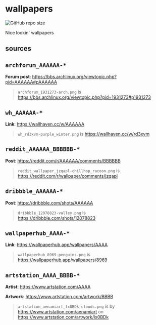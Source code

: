 # wallpapers

![GitHub repo size](https://img.shields.io/github/repo-size/wiisportsresort/wallpapers)

Nice lookin' wallpapers

## sources

## `archforum_AAAAAA-*`

**Forum post**: <https://bbs.archlinux.org/viewtopic.php?pid=AAAAAA#pAAAAAA>

> `archforum_1931273-arch.png` is <https://bbs.archlinux.org/viewtopic.php?pid=1931273#p1931273>

## `wh_AAAAAA-*`

**Link**: <https://wallhaven.cc/w/AAAAAA>

> `wh_rd3xvm-purple_winter.png` is <https://wallhaven.cc/w/rd3xvm>

## `reddit_AAAAAA_BBBBBB-*`

**Post**: <https://reddit.com/r/AAAAAA/comments/BBBBBB>

> `reddit_wallpaper_jzqapl-chillhop_racoon.png` is <https://reddit.com/r/wallpaper/comments/jzqapl>

## `dribbble_AAAAAA-*`

**Post**: <https://dribbble.com/shots/AAAAAA>

> `dribbble_12078823-valley.png` is <https://dribbble.com/shots/12078823>

## `wallpaperhub_AAAA-*`

**Link**: <https://wallpaperhub.app/wallpapers/AAAA>

> `wallpaperhub_8969-penguins.png` is <https://wallpaperhub.app/wallpapers/8969>

## `artstation_AAAA_BBBB-*`

**Artist**: <https://www.artstation.com/AAAA>

**Artwork**: <https://www.artstation.com/artwork/BBBB>

> `artstation_aenamiart_lx0BDk-clouds.png` is by <https://www.artstation.com/aenamiart> on <https://www.artstation.com/artwork/lx0BDk>
